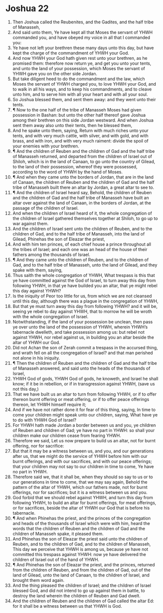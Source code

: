 ﻿# Joshua 22
1. Then Joshua called the Reubenites, and the Gadites, and the half tribe of Manasseh, 
2. And said unto them, Ye have kept all that Moses the servant of YHWH commanded you, and have obeyed my voice in all that I commanded you: 
3. Ye have not left your brethren these many days unto this day, but have kept the charge of the commandment of YHWH your God. 
4. And now YHWH your God hath given rest unto your brethren, as he promised them: therefore now return ye, and get you unto your tents, and unto the land of your possession, which Moses the servant of YHWH gave you on the other side Jordan. 
5. But take diligent heed to do the commandment and the law, which Moses the servant of YHWH charged you, to love YHWH your God, and to walk in all his ways, and to keep his commandments, and to cleave unto him, and to serve him with all your heart and with all your soul. 
6. So Joshua blessed them, and sent them away: and they went unto their tents. 
7. ¶ Now to the one half of the tribe of Manasseh Moses had given possession in Bashan: but unto the other half thereof gave Joshua among their brethren on this side Jordan westward. And when Joshua sent them away also unto their tents, then he blessed them, 
8. And he spake unto them, saying, Return with much riches unto your tents, and with very much cattle, with silver, and with gold, and with brass, and with iron, and with very much raiment: divide the spoil of your enemies with your brethren. 
9. ¶ And the children of Reuben and the children of Gad and the half tribe of Manasseh returned, and departed from the children of Israel out of Shiloh, which is in the land of Canaan, to go unto the country of Gilead, to the land of their possession, whereof they were possessed, according to the word of YHWH by the hand of Moses. 
10. ¶ And when they came unto the borders of Jordan, that are in the land of Canaan, the children of Reuben and the children of Gad and the half tribe of Manasseh built there an altar by Jordan, a great altar to see to. 
11. ¶ And the children of Israel heard say, Behold, the children of Reuben and the children of Gad and the half tribe of Manasseh have built an altar over against the land of Canaan, in the borders of Jordan, at the passage of the children of Israel. 
12. And when the children of Israel heard of it, the whole congregation of the children of Israel gathered themselves together at Shiloh, to go up to war against them. 
13. And the children of Israel sent unto the children of Reuben, and to the children of Gad, and to the half tribe of Manasseh, into the land of Gilead, Phinehas the son of Eleazar the priest, 
14. And with him ten princes, of each chief house a prince throughout all the tribes of Israel; and each one was an head of the house of their fathers among the thousands of Israel. 
15. ¶ And they came unto the children of Reuben, and to the children of Gad, and to the half tribe of Manasseh, unto the land of Gilead, and they spake with them, saying, 
16. Thus saith the whole congregation of YHWH, What trespass is this that ye have committed against the God of Israel, to turn away this day from following YHWH, in that ye have builded you an altar, that ye might rebel this day against YHWH? 
17. Is the iniquity of Peor too little for us, from which we are not cleansed until this day, although there was a plague in the congregation of YHWH, 
18. But that ye must turn away this day from following YHWH? and it will be, seeing ye rebel to day against YHWH, that to morrow he will be wroth with the whole congregation of Israel. 
19. Notwithstanding, if the land of your possession be unclean, then pass ye over unto the land of the possession of YHWH, wherein YHWH’s tabernacle dwelleth, and take possession among us: but rebel not against YHWH, nor rebel against us, in building you an altar beside the altar of YHWH our God. 
20. Did not Achan the son of Zerah commit a trespass in the accursed thing, and wrath fell on all the congregation of Israel? and that man perished not alone in his iniquity. 
21. ¶ Then the children of Reuben and the children of Gad and the half tribe of Manasseh answered, and said unto the heads of the thousands of Israel, 
22. YHWH God of gods, YHWH God of gods, he knoweth, and Israel he shall know; if it be in rebellion, or if in transgression against YHWH, (save us not this day,) 
23. That we have built us an altar to turn from following YHWH, or if to offer thereon burnt offering or meat offering, or if to offer peace offerings thereon, let YHWH himself require it; 
24. And if we have not rather done it for fear of this thing, saying, In time to come your children might speak unto our children, saying, What have ye to do with YHWH God of Israel? 
25. For YHWH hath made Jordan a border between us and you, ye children of Reuben and children of Gad; ye have no part in YHWH: so shall your children make our children cease from fearing YHWH. 
26. Therefore we said, Let us now prepare to build us an altar, not for burnt offering, nor for sacrifice: 
27. But that it may be a witness between us, and you, and our generations after us, that we might do the service of YHWH before him with our burnt offerings, and with our sacrifices, and with our peace offerings; that your children may not say to our children in time to come, Ye have no part in YHWH. 
28. Therefore said we, that it shall be, when they should so say to us or to our generations in time to come, that we may say again, Behold the pattern of the altar of YHWH, which our fathers made, not for burnt offerings, nor for sacrifices; but it is a witness between us and you. 
29. God forbid that we should rebel against YHWH, and turn this day from following YHWH, to build an altar for burnt offerings, for meat offerings, or for sacrifices, beside the altar of YHWH our God that is before his tabernacle. 
30. ¶ And when Phinehas the priest, and the princes of the congregation and heads of the thousands of Israel which were with him, heard the words that the children of Reuben and the children of Gad and the children of Manasseh spake, it pleased them. 
31. And Phinehas the son of Eleazar the priest said unto the children of Reuben, and to the children of Gad, and to the children of Manasseh, This day we perceive that YHWH is among us, because ye have not committed this trespass against YHWH: now ye have delivered the children of Israel out of the hand of YHWH. 
32. ¶ And Phinehas the son of Eleazar the priest, and the princes, returned from the children of Reuben, and from the children of Gad, out of the land of Gilead, unto the land of Canaan, to the children of Israel, and brought them word again. 
33. And the thing pleased the children of Israel; and the children of Israel blessed God, and did not intend to go up against them in battle, to destroy the land wherein the children of Reuben and Gad dwelt. 
34. And the children of Reuben and the children of Gad called the altar Ed: for it shall be a witness between us that YHWH is God. 
